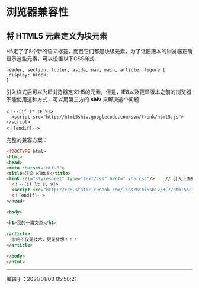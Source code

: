 # 浏览器兼容性 #

## 将 HTML5 元素定义为块元素 ##
H5定了了8个新的语义标签，而且它们都是块级元素，为了让旧版本的浏览器正确显示这些元素，可以设置以下CSS样式：

    header, section, footer, aside, nav, main, article, figure {
     display: block; 
    }

引入样式后可以为IE浏览器定义H5的元素，但是，IE8以及更早版本之前的浏览器不能使用这种方式，可以用第三方的 **shiv** 来解决这个问题


    <！--[if lt IE 9]>
      <script src="http://html5shiv.googlecode.com/svn/trunk/html5.js"></script>
    <！[endif]-->

完整的兼容方案：

```html
<!DOCTYPE html>
<html>
<head>
<meta charset="utf-8">
<title>渲染 HTML5</title>
<link rel="stylesheet" type="text/css" href="./h5.css"/>	// 引入上面的样式表
  <！--[if lt IE 9]>
  <script src="http://cdn.static.runoob.com/libs/html5shiv/3.7/html5shiv.min.js"></script>
  <！[endif]-->
</head>
 
<body>
 
<h1>我的一篇文章</h1>
 
<article>
  学的不仅是技术，更是梦想！！！
</article>
 
</body>
</html>
```


----------

编辑于：2021/01/03 05:50:21